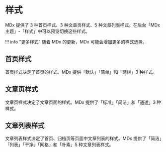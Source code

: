 # 样式

MDx 提供了 3 种首页样式、3 种文章页样式、5 种文章列表样式。在后台「MDx 主题」-「样式」中可以预览切换这些样式。

!!! info "更多样式"
    随着 MDx 的更新，MDx 可能会增加更多的样式选择。

## 首页样式

首页样式决定了首页的样式。MDx 提供「默认」「简单」和「两栏」3 种样式。

## 文章页样式

文章页样式决定了文章页面的样式。MDx 提供了「标准」「简洁」和「通透」3 种样式。

## 文章列表样式

文章列表样式决定了首页、归档页等页面中文章列表的样式。MDx 提供了「简洁」「列表」「干净」「网格」和「朴素」5 种文章列表样式。
